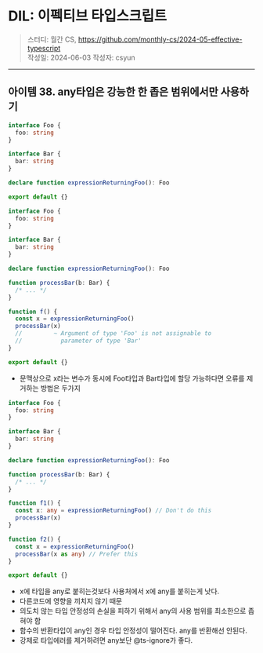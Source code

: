 # DIL: 이펙티브 타입스크립트

> 스터디: 월간 CS, https://github.com/monthly-cs/2024-05-effective-typescript  
> 작성일: 2024-06-03
> 작성자: csyun

---

## 아이템 38. any타입은 강능한 한 좁은 범위에서만 사용하기

```typescript
interface Foo {
  foo: string
}

interface Bar {
  bar: string
}

declare function expressionReturningFoo(): Foo

export default {}
```

```typescript
interface Foo {
  foo: string
}

interface Bar {
  bar: string
}

declare function expressionReturningFoo(): Foo

function processBar(b: Bar) {
  /* ... */
}

function f() {
  const x = expressionReturningFoo()
  processBar(x)
  //         ~ Argument of type 'Foo' is not assignable to
  //           parameter of type 'Bar'
}

export default {}
```

- 문맥상으로 x라는 변수가 동시에 Foo타입과 Bar타입에 할당 가능하다면 오류를 제거하는 방법은 두가지

```typescript
interface Foo {
  foo: string
}

interface Bar {
  bar: string
}

declare function expressionReturningFoo(): Foo

function processBar(b: Bar) {
  /* ... */
}

function f1() {
  const x: any = expressionReturningFoo() // Don't do this
  processBar(x)
}

function f2() {
  const x = expressionReturningFoo()
  processBar(x as any) // Prefer this
}

export default {}
```

- x에 타입을 any로 붙히는것보다 사용처에서 x에 any를 붙히는게 낫다.
- 다른코드에 영향을 끼치지 않기 때문
- 의도치 않는 타입 안정성의 손실을 피하기 위해서 any의 사용 범위를 최소한으로 좁혀야 함
- 함수의 반환타입이 any인 경우 타입 안정성이 떨어진다. any를 반환해선 안된다.
- 강제로 타입에러를 제거하려면 any보단 @ts-ignore가 좋다.